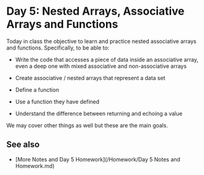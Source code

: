 # Day 5: Nested Arrays, Associative Arrays and Functions #

Today in class the objective to learn and practice nested associative arrays and functions.  Specifically, to be able to:

* Write the code that accesses a piece of data inside an associative array, even a deep one with mixed associative and non-associative arrays

* Create associative / nested arrays that represent a data set

* Define a function

* Use a function they have defined

* Understand the difference between returning and echoing a value

We may cover other things as well but these are the main goals.

## See also ##

* [More Notes and Day 5 Homework](/Homework/Day 5 Notes and Homework.md)

